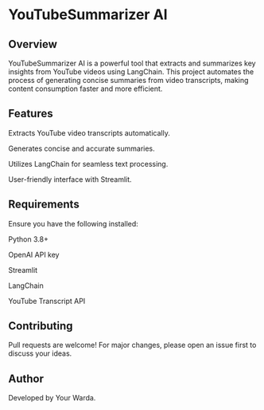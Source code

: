 # **YouTubeSummarizer AI**

## **Overview**

YouTubeSummarizer AI is a powerful tool that extracts and summarizes key insights from YouTube videos using LangChain. This project automates the process of generating concise summaries from video transcripts, making content consumption faster and more efficient.

## **Features**

Extracts YouTube video transcripts automatically.

Generates concise and accurate summaries.

Utilizes LangChain for seamless text processing.

User-friendly interface with Streamlit.

## **Requirements**

Ensure you have the following installed:

Python 3.8+

OpenAI API key

Streamlit

LangChain

YouTube Transcript API

## **Contributing**

Pull requests are welcome! For major changes, please open an issue first to discuss your ideas.

## **Author**

Developed by Your Warda.
